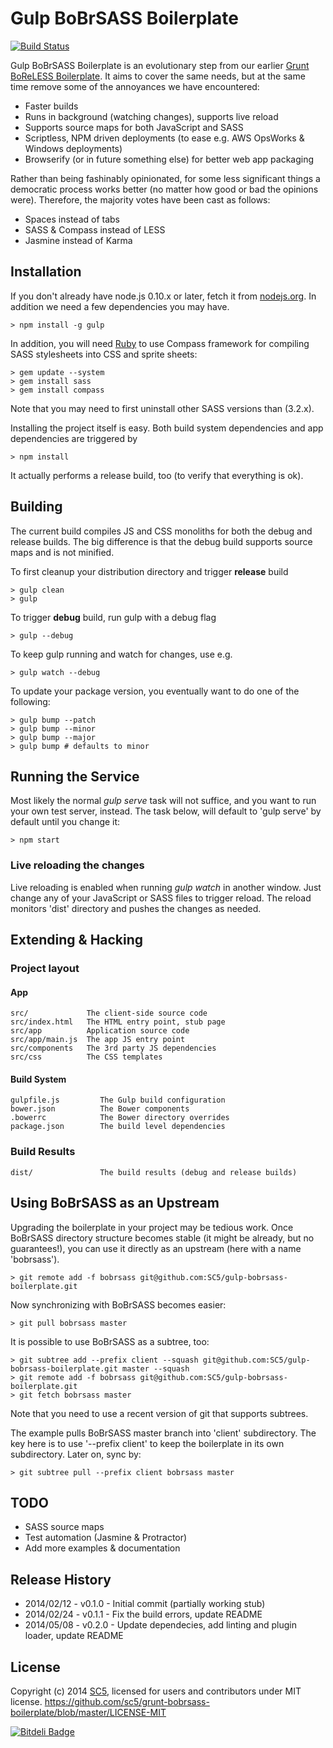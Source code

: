 # Gulp BoBrSASS Boilerplate
[![Build Status](https://travis-ci.org/SC5/gulp-bobrsass-boilerplate.png?branch=master)](https://travis-ci.org/SC5/gulp-bobrsass-boilerplate.png?branch=master)

Gulp BoBrSASS Boilerplate is an evolutionary step from our earlier
[Grunt BoReLESS Boilerplate](https://github.com/SC5/grunt-boreless-boilerplate?source=cc).
It aims to cover the same needs, but at the same time remove some of the annoyances we have
encountered:
* Faster builds
* Runs in background (watching changes), supports live reload
* Supports source maps for both JavaScript and SASS
* Scriptless, NPM driven deployments (to ease e.g. AWS OpsWorks & Windows deployments)
* Browserify (or in future something else) for better web app packaging

Rather than being fashinably opinionated, for some less significant things a democratic process
works better (no matter how good or bad the opinions were). Therefore, the majority votes have
been cast as follows:
* Spaces instead of tabs
* SASS & Compass instead of LESS
* Jasmine instead of Karma

## Installation

If you don't already have node.js 0.10.x or later, fetch it from
[nodejs.org](http://www.nodejs.org/). In addition we need a few dependencies
you may have.

    > npm install -g gulp
    
In addition, you will need [Ruby](https://www.ruby-lang.org/en/downloads/) to use
Compass framework for compiling SASS stylesheets into CSS and sprite sheets:

    > gem update --system
    > gem install sass
    > gem install compass

Note that you may need to first uninstall other SASS versions than (3.2.x).

Installing the project itself is easy. Both build system dependencies and app dependencies are
triggered by

    > npm install

It actually performs a release build, too (to verify that everything is ok).

## Building

The current build compiles JS and CSS monoliths for both the debug and release builds. The big
difference is that the debug build supports source maps and is not minified.

To first cleanup your distribution directory and trigger **release** build

    > gulp clean
    > gulp

To trigger **debug** build, run gulp with a debug flag

    > gulp --debug
    
To keep gulp running and watch for changes, use e.g.

    > gulp watch --debug

To update your package version, you eventually want to do one of the following:

    > gulp bump --patch
    > gulp bump --minor
    > gulp bump --major
    > gulp bump # defaults to minor

## Running the Service

Most likely the normal *gulp serve* task will not suffice, and you want to run your own test
server, instead. The task below, will default to 'gulp serve' by default until you change it:

    > npm start

### Live reloading the changes

Live reloading is enabled when running *gulp watch* in another window. Just change any of your
JavaScript or SASS files to trigger reload. The reload monitors 'dist' directory and pushes the
changes as needed.

##  Extending & Hacking

###  Project layout

#### App

    src/             The client-side source code
    src/index.html   The HTML entry point, stub page
    src/app          Application source code
    src/app/main.js  The app JS entry point
    src/components   The 3rd party JS dependencies
    src/css          The CSS templates


####  Build System

    gulpfile.js         The Gulp build configuration
    bower.json          The Bower components
    .bowerrc            The Bower directory overrides
    package.json        The build level dependencies

### Build Results

    dist/               The build results (debug and release builds)

## Using BoBrSASS as an Upstream

Upgrading the boilerplate in your project may be tedious work. Once BoBrSASS
directory structure becomes stable (it might be already, but no guarantees!),
you can use it directly as an upstream (here with a name 'bobrsass').

    > git remote add -f bobrsass git@github.com:SC5/gulp-bobrsass-boilerplate.git

Now synchronizing with BoBrSASS becomes easier:

    > git pull bobrsass master

It is possible to use BoBrSASS as a subtree, too:

    > git subtree add --prefix client --squash git@github.com:SC5/gulp-bobrsass-boilerplate.git master --squash
    > git remote add -f bobrsass git@github.com:SC5/gulp-bobrsass-boilerplate.git
    > git fetch bobrsass master

Note that you need to use a recent version of git that supports subtrees.

The example pulls BoBrSASS master branch into 'client' subdirectory. The key here is to use
'--prefix client' to keep the boilerplate in its own subdirectory. Later on, sync by:

    > git subtree pull --prefix client bobrsass master

## TODO

* SASS source maps
* Test automation (Jasmine & Protractor)
* Add more examples & documentation

## Release History

* 2014/02/12 - v0.1.0 - Initial commit (partially working stub)
* 2014/02/24 - v0.1.1 - Fix the build errors, update README
* 2014/05/08 - v0.2.0 - Update dependecies, add linting and plugin loader, update README

## License

Copyright (c) 2014 [SC5](http://sc5.io/), licensed for users and contributors under MIT license.
https://github.com/sc5/grunt-bobrsass-boilerplate/blob/master/LICENSE-MIT


[![Bitdeli Badge](https://d2weczhvl823v0.cloudfront.net/SC5/gulp-bobrsass-boilerplate/trend.png)](https://bitdeli.com/free "Bitdeli Badge")

